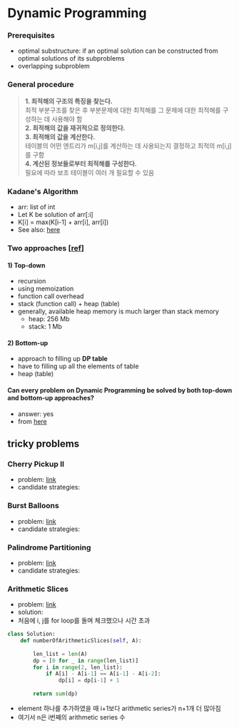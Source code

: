 Dynamic Programming
==================
### Prerequisites
* optimal substructure: if an optimal solution can be constructed from optimal solutions of its subproblems
* overlapping subproblem

### General procedure
> __1. 최적해의 구조의 특징을 찾는다.__  
>   최적 부분구조를 찾은 후 부분문제에 대한 최적해를 그 문제에 대한 최적해를 구성하는 데 사용해야 함  
> __2. 최적해의 값을 재귀적으로 정의한다.__  
> __3. 최적해의 값을 계산한다.__   
>   테이블의 어떤 엔트리가 m[i,j]를 계산하는 데 사용되는지 결정하고 최적의 m[i,j]를 구함  
> __4. 계산된 정보들로부터 최적해를 구성한다.__  
>   필요에 따라 보조 테이블이 여러 개 필요할 수 있음

### Kadane's Algorithm
* arr: list of int
* Let K be solution of arr[:i]
* K[i] = max(K[i-1] + arr[i], arr[i])
* See also: [here](https://hwan-shell.tistory.com/m/117?category=771708)

### Two approaches [[ref](https://velog.io/@hanturtle/%EB%8F%99%EC%A0%81%EA%B3%84%ED%9A%8D%EB%B2%95)]
#### 1) Top-down
* recursion
* using memoization
* function call overhead
* stack (function call) + heap (table)
* generally, available heap memory is much larger than stack memory
  * heap: 256 Mb
  * stack: 1 Mb

#### 2) Bottom-up
* approach to filling up __DP table__
* have to filling up all the elements of table
* heap (table)

#### Can every problem on Dynamic Programming be solved by both top-down and bottom-up approaches?  
* answer: yes
* from [here](https://www.quora.com/Can-every-problem-on-Dynamic-Programming-be-solved-by-both-top-down-and-bottom-up-approaches)

## tricky problems
### Cherry Pickup II
* problem: [link](https://leetcode.com/explore/challenge/card/december-leetcoding-challenge/571/week-3-december-15th-december-21st/3571/)  
* candidate strategies:

### Burst Balloons
* problem: [link](https://leetcode.com/explore/challenge/card/december-leetcoding-challenge/570/week-2-december-8th-december-14th/3564/)  
* candidate strategies:

### Palindrome Partitioning
* problem: [link](https://leetcode.com/explore/challenge/card/december-leetcoding-challenge/570/week-2-december-8th-december-14th/3565/)  
* candidate strategies:

### Arithmetic Slices
* problem: [link](https://leetcode.com/explore/challenge/card/february-leetcoding-challenge-2021/586/week-3-february-15th-february-21st/3644/)
* solution:
* 처음에 i, j를 for loop를 돌며 체크했으나 시간 초과
```python
class Solution:
    def numberOfArithmeticSlices(self, A):
        
        len_list = len(A)
        dp = [0 for _ in range(len_list)]
        for i in range(2, len_list):
            if A[i] - A[i-1] == A[i-1] - A[i-2]:
                dp[i] = dp[i-1] + 1
        
        return sum(dp)
```
* element 하나를 추가하였을 때 i+1보다 arithmetic series가 n+1개 더 많아짐
* 여기서 n은 i번째의 arithmetic series 수